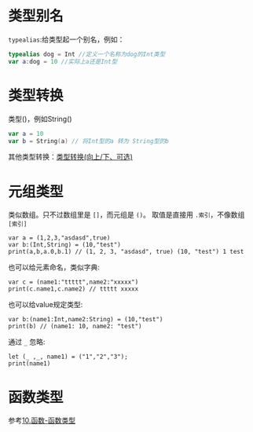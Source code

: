 # 类型别名
`typealias`:给类型起一个别名，例如：

```swift
typealias dog = Int //定义一个名称为dog的Int类型
var a:dog = 10 //实际上a还是Int型
```

# 类型转换

类型()，例如String()

```swift
var a = 10
var b = String(a) // 将Int型的a 转为 String型的b
```

其他类型转换：[类型转换(向上/下、可选)](./Swift-16.md#类型转换向上下、可选)

# 元组类型
类似数组。只不过数组里是 `[]`，而元组是 `()`。
取值是直接用 `.索引`，不像数组 `[索引]`
```sw
var a = (1,2,3,"asdasd",true)
var b:(Int,String) = (10,"test")
print(a,b,a.0,b.1) // (1, 2, 3, "asdasd", true) (10, "test") 1 test
```

也可以给元素命名，类似字典:
```sw
var c = (name1:"ttttt",name2:"xxxxx")
print(c.name1,c.name2) // ttttt xxxxx
```

也可以给value规定类型:
```sw
var b:(name1:Int,name2:String) = (10,"test")
print(b) // (name1: 10, name2: "test")
```

通过 `_` 忽略:
```sw
let (_ ,_, name1) = ("1","2","3");
print(name1)
```

# 函数类型

参考[10.函数-函数类型](./Swift-10.md#函数类型)